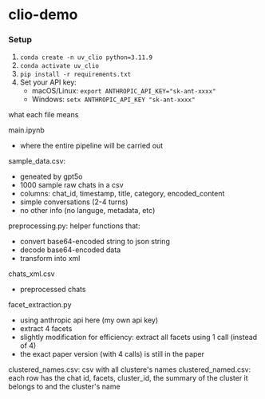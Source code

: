 # clio-demo

### Setup
1. `conda create -n uv_clio python=3.11.9`
2. `conda activate uv_clio`
3. `pip install -r requirements.txt`
4. Set your API key:
   - macOS/Linux: `export ANTHROPIC_API_KEY="sk-ant-xxxx"`
   - Windows: `setx ANTHROPIC_API_KEY "sk-ant-xxxx"`

what each file means

main.ipynb
- where the entire pipeline will be carried out


sample_data.csv:
- geneated by gpt5o 
- 1000 sample raw chats in a csv 
- columns: chat_id, timestamp, title, category, encoded_content
- simple conversations (2-4 turns)
- no other info (no languge, metadata, etc)


preprocessing.py:
helper functions that:
- convert base64-encoded string to json string
- decode base64-encoded data
- transform into xml

chats_xml.csv
- preprocessed chats

facet_extraction.py
- using anthropic api here (my own api key)
- extract 4 facets
- slightly modification for efficiency: extract all facets using 1 call (instead of 4)
- the exact paper version (with 4 calls) is still in the paper

clustered_names.csv: csv with all clustere's names
clustered_named.csv: each row has the chat id, facets, cluster_id, the summary of the cluster it belongs to and the cluster's name